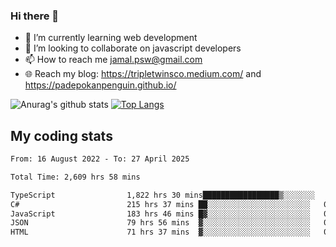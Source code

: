 ### Hi there 👋

<!--
**padepokanpenguin/padepokanpenguin** is a ✨ _special_ ✨ repository because its `README.md` (this file) appears on your GitHub profile.
-->

- 🌱 I’m currently learning  web development
- 👯 I’m looking to collaborate on javascript developers
- 📫 How to reach me jamal.psw@gmail.com
- 🌐 Reach my blog:
   https://tripletwinsco.medium.com/ and
   https://padepokanpenguin.github.io/

![Anurag's github stats](https://github-readme-stats.vercel.app/api?username=padepokanpenguin&count_private=true&disable_animations=false&show_icons=true&theme=default)
[![Top Langs](https://github-readme-stats.vercel.app/api/top-langs/?username=padepokanpenguin&theme=default&layout=compact)](https://github.com/padepokanpenguin)

## My coding stats

<!--START_SECTION:waka-->

```txt
From: 16 August 2022 - To: 27 April 2025

Total Time: 2,609 hrs 58 mins

TypeScript                1,822 hrs 30 mins█████████████████▒░░░░░░░   69.83 %
C#                        215 hrs 37 mins ██░░░░░░░░░░░░░░░░░░░░░░░   08.26 %
JavaScript                183 hrs 46 mins █▓░░░░░░░░░░░░░░░░░░░░░░░   07.04 %
JSON                      79 hrs 56 mins  ▓░░░░░░░░░░░░░░░░░░░░░░░░   03.06 %
HTML                      71 hrs 37 mins  ▓░░░░░░░░░░░░░░░░░░░░░░░░   02.74 %
```

<!--END_SECTION:waka-->


